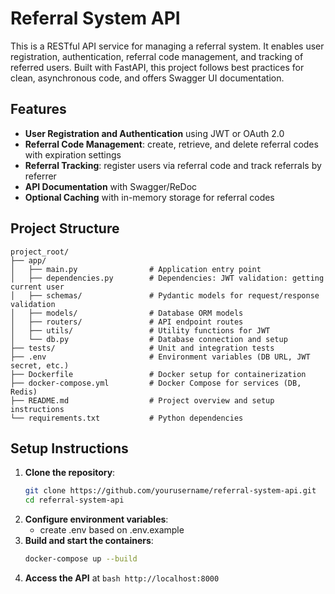 # Referral System API

This is a RESTful API service for managing a referral system. It enables user registration, authentication, referral code management, and tracking of referred users. Built with FastAPI, this project follows best practices for clean, asynchronous code, and offers Swagger UI documentation.

## Features

- **User Registration and Authentication** using JWT or OAuth 2.0
- **Referral Code Management**: create, retrieve, and delete referral codes with expiration settings
- **Referral Tracking**: register users via referral code and track referrals by referrer
- **API Documentation** with Swagger/ReDoc
- **Optional Caching** with in-memory storage for referral codes

## Project Structure

```plaintext
project_root/
├── app/
│   ├── main.py                # Application entry point
│   ├── dependencies.py        # Dependencies: JWT validation: getting current user
│   ├── schemas/               # Pydantic models for request/response validation
│   ├── models/                # Database ORM models
│   ├── routers/               # API endpoint routes
│   ├── utils/                 # Utility functions for JWT
│   └── db.py                  # Database connection and setup
├── tests/                     # Unit and integration tests
├── .env                       # Environment variables (DB URL, JWT secret, etc.)
├── Dockerfile                 # Docker setup for containerization
├── docker-compose.yml         # Docker Compose for services (DB, Redis)
├── README.md                  # Project overview and setup instructions
└── requirements.txt           # Python dependencies
```

## Setup Instructions

1. **Clone the repository**:
   ```bash
   git clone https://github.com/yourusername/referral-system-api.git
   cd referral-system-api
   ```
2. **Configure environment variables**:
    - create .env based on .env.example
3. **Build and start the containers**:
    ```bash
    docker-compose up --build
    ```
4. **Access the API** at ```bash http://localhost:8000```
